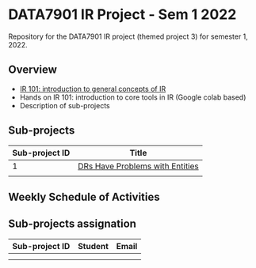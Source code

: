 # DATA7901 IR Project - Sem 1 2022
Repository for the DATA7901 IR project (themed project 3) for semester 1, 2022.


## Overview

- [IR 101: introduction to general concepts of IR](https://github.com/ielab/DATA7901-IR-project-2022-sem1/blob/main/IR101/IR101.pdf)
- Hands on IR 101: introduction to core tools in IR (Google colab based)
- Description of sub-projects


## Sub-projects

| Sub-project ID | Title                             |
|----------------|-----------------------------------|
|       1        | [DRs Have Problems with Entities](https://github.com/ielab/DATA7901-IR-project-2022-sem1/tree/main/sub-projects/1)   |
|                |                                   |



## Weekly Schedule of Activities


## Sub-projects assignation

| Sub-project ID | Student | Email |
|----------------|---------|-------|
|                |         |       |
|                |         |       |
